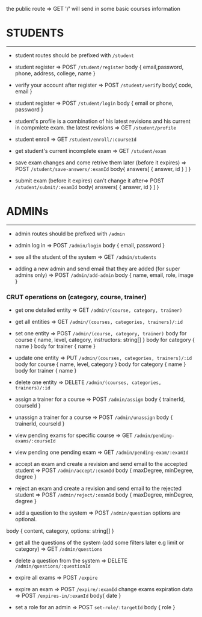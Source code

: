 the public route => GET '/'
will send in some basic courses information







# STUDENTS

---

* student routes should be prefixed with `/student`
* student register => POST `/student/register`
body {
   email,password, phone, address, college, name
}

* verify your account after register => POST `/student/verify`
body{
  code, email
}

* student register => POST `/student/login`
body {
  email or phone, password
}

* student's profile is a combination of his latest revisions and his current in compmlete exam.
the latest revisions => GET `/student/profile`

* student enroll => GET `/student/enroll/:courseId`
* get student's current incomplete exam => GET `/student/exam`
* save exam changes and come retrive them later (before it expires) => POST `/student/save-answers/:examId`
body{
  answers[ 
     { answer, id }
  ]
}

* submit exam (before it expires) can't change it after=> POST `/student/submit/:examId`
body{
  answers[ 
    { answer, id }
  ]
}





# ADMINs

---

* admin routes should be prefixed with `/admin`

* admin log in => POST `/admin/login`
body {
  email, password
}

* see all the student of the system => GET `/admin/students`

* adding a new admin and send email that they are added (for super admins only) => POST `/admin/add-admin`
body {
  name, email, role, image
}

### CRUT operations on (category, course, trainer)

* get one detailed entity => GET `/admin/(course, category, trainer)`
* get all entities => GET `/admin/(courses, categories, trainers)/:id`
* set one entity => POST `/admin/(course, category, trainer)`
 body for course {
  name, level, category, instructors: string[]
}
 body for category {
  name
}
 body for trainer {
  name
}
* update one entity => PUT `/admin/(courses, categories, trainers)/:id`
body for course {
  name, level, category
}
body for category {
  name
}
body for trainer {
  name
}

* delete one entity => DELETE `/admin/(courses, categories, trainers)/:id`

* assign a trainer for a course => POST `/admin/assign`
body {
  trainerId, courseId
}

* unassign a trainer for a course => POST `/admin/unassign`
body {
  trainerId, courseId
}

* view pending exams for specific course => GET `/admin/pending-exams/:courseId`
* view pending one pending exam => GET `/admin/pending-exam/:examId`

* accept an exam and create a revision
and send email to the accepted student => POST `/admin/accept/:examId`
body {
  maxDegree, minDegree, degree
}

* reject an exam and create a revision
and send email to the rejected student => POST `/admin/reject/:examId`
body {
  maxDegree, minDegree, degree
}

* add a question to the system => POST `/admin/question`
options are optional.

body {
  content, category, options: string[]
}

* get all the questions of the system
(add some filters later e.g limit or category) => GET `/admin/questions`

* delete a question from the system => DELETE `/admin/questions/:questionId`

* expire all exams => POST `/expire`
* expire an exam => POST `/expire/:examId`
change exams expiration data => POST `/expires-in/:examId`
body{
  date
}

* set a role for an admin => POST `set-role/:targetId`
body {
   role
}
